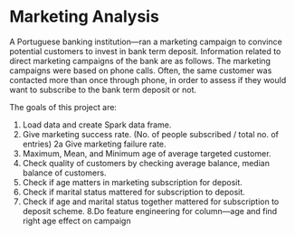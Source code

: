 # Marketing Analysis

A Portuguese banking institution—ran a marketing campaign to convince potential
customers to invest in bank term deposit.
Information related to direct marketing campaigns of the bank are as follows.
The marketing campaigns were based on phone calls. Often, the same customer was contacted more
than once through phone, in order to assess if they would want to subscribe to the bank term deposit or
not. 

The goals of this project are:

1. Load data and create Spark data frame.
2. Give marketing success rate. (No. of people subscribed / total no. of entries)
2a Give marketing failure rate.
3. Maximum, Mean, and Minimum age of average targeted customer.
4. Check quality of customers by checking average balance, median balance of customers.
5. Check if age matters in marketing subscription for deposit.
6. Check if marital status mattered for subscription to deposit.
7. Check if age and marital status together mattered for subscription to deposit scheme.
8.Do feature engineering for column—age and find right age effect on campaign
